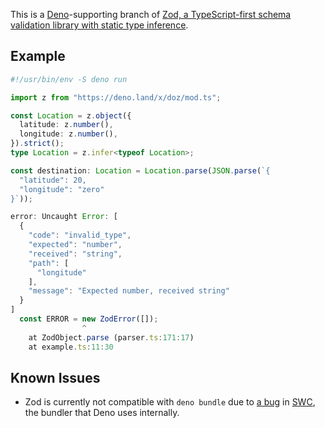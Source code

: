 This is a [Deno](http://deno.land/)-supporting branch of [Zod, a TypeScript-first schema validation library with static type inference](https://github.com/colinhacks/zod).

## Example

```typescript
#!/usr/bin/env -S deno run

import z from "https://deno.land/x/doz/mod.ts";

const Location = z.object({
  latitude: z.number(),
  longitude: z.number(),
}).strict();
type Location = z.infer<typeof Location>;

const destination: Location = Location.parse(JSON.parse(`{
  "latitude": 20,
  "longitude": "zero"
}`));
```

```js
error: Uncaught Error: [
  {
    "code": "invalid_type",
    "expected": "number",
    "received": "string",
    "path": [
      "longitude"
    ],
    "message": "Expected number, received string"
  }
]
  const ERROR = new ZodError([]);
                ^
    at ZodObject.parse (parser.ts:171:17)
    at example.ts:11:30
```

## Known Issues

- Zod is currently not compatible with `deno bundle` due to [a bug](https://github.com/swc-project/swc/issues/1254) in [SWC](https://swc.rs/), the bundler that Deno uses internally.

